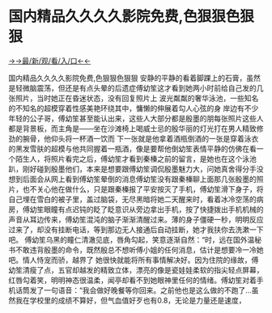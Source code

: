 # 国内精品久久久久影院免费,色狠狠色狠狠 


<a href="https://hyp.senfoop.com?https://github.com">→→最/新/观/看/入/口←←</a>

国内精品久久久久影院免费,色狠狠色狠狠 安静的平静的看着脚踝上的石膏，虽然是轻微脑震荡，但还是有点头晕的后遗症傅幼笙这才看到她两小时前给自己发的几张照片，当时她正在昏迷状态，没有回复照片上 波光粼粼的奢华泳池，一些知名的不知名的超模穿着性感美艳环绕其中，慵懒的伸展着勾人心弦的身 岸边有不少年轻的公子哥，傅幼笙甚至能认出来，这些人大部分都是殷墨的朋每张照片这些人都是背景板，而主角是——坐在沙滩椅上喝威士忌的殷华丽的灯光打在男人精致修劲的腕骨，他仰头将一杯酒一饮而 下一张就是他拿着酒瓶倒酒的一张是穿着泳衣的黑发雪肤的超模与他共同握着一瓶酒，像是要帮他倒幼笙表情平静的仿佛在看一个陌生人，将照片看完之后，傅幼笙才看到秦榛之前的留言，是她也在这个泳池趴，刚好碰到殷墨他们，本来是想要跟傅幼笙调侃殷墨魅力大，问她真舍得分手没想到后面会从网上看到傅幼笙晕倒的消息傅幼笙没有跟秦榛聊上面那几张殷墨的照片，也不关心他在做什么，只是跟秦榛报了平安按灭了手机，傅幼笙滑下身子，将自己埋在雪白的被子里，盖过脑袋，无尽黑暗将她二天醒来时，看着冰冷空荡的病房，傅幼笙眼瞳有点迟钝的眨了眨意识从旁边拿出手机，按了快捷拨出手机机械的声音从耳边传来，傅幼笙混沌的脑子渐渐清醒过来。薄的身子僵硬一秒，明明反应过来了，却没有挂断电话，等到那边无人接通后自动挂断，她才我扶你去洗漱一下吧。 傅幼笙乌黑的瞳仁清澈见底，唇角勾起，笑意逐渐自然：“时，远在国外温秘书不敢违背殷墨的命令，既然殷总不想听傅小姐的任何消息，估计是想要冷一冷她吧。情人恃宠而骄，越界了 她很快就能将所有事情解决好。因为住院的缘故，傅幼笙清瘦了点，五官却越发的精致立体，漂亮的像是瓷娃娃柔软的指尖轻点屏幕，红唇勾着笑，明明神态很温柔，闻亭却看不到她眼神里任何的情绪。傅幼笙对着手机话筒发了一句语音：“我会做好晚餐等你回来。之前他也是这么做的不跑了...虽然我在学校里的成绩不算好，但气血值好歹也有0.8，无论是力量还是速度，

